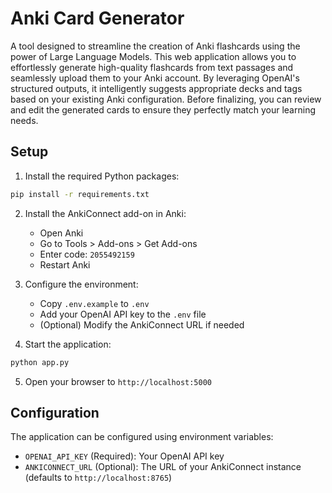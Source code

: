 # Anki Card Generator

A tool designed to streamline the creation of Anki flashcards using the power of Large Language Models. This web application allows you to effortlessly generate high-quality flashcards from text passages and seamlessly upload them to your Anki account. By leveraging OpenAI's structured outputs, it intelligently suggests appropriate decks and tags based on your existing Anki configuration. Before finalizing, you can review and edit the generated cards to ensure they perfectly match your learning needs.

## Setup

1. Install the required Python packages:
```bash
pip install -r requirements.txt
```

2. Install the AnkiConnect add-on in Anki:
   - Open Anki
   - Go to Tools > Add-ons > Get Add-ons
   - Enter code: `2055492159`
   - Restart Anki

3. Configure the environment:
   - Copy `.env.example` to `.env`
   - Add your OpenAI API key to the `.env` file
   - (Optional) Modify the AnkiConnect URL if needed

4. Start the application:
```bash
python app.py
```

5. Open your browser to `http://localhost:5000`

## Configuration

The application can be configured using environment variables:

- `OPENAI_API_KEY` (Required): Your OpenAI API key
- `ANKICONNECT_URL` (Optional): The URL of your AnkiConnect instance (defaults to `http://localhost:8765`)